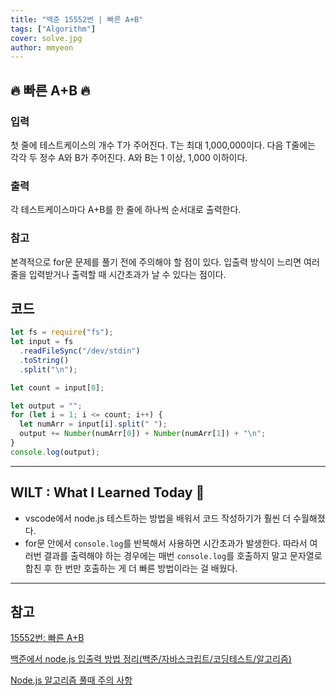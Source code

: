 ```yaml
---
title: "백준 15552번 | 빠른 A+B"
tags: ["Algorithm"]
cover: solve.jpg
author: mmyeon
---
```


## 🔥 빠른 A+B 🔥

### 입력

첫 줄에 테스트케이스의 개수 T가 주어진다. T는 최대 1,000,000이다. 다음 T줄에는 각각 두 정수 A와 B가 주어진다. A와 B는 1 이상, 1,000 이하이다.

### 출력

각 테스트케이스마다 A+B를 한 줄에 하나씩 순서대로 출력한다.

### 참고

본격적으로 for문 문제를 풀기 전에 주의해야 할 점이 있다. 입출력 방식이 느리면 여러 줄을 입력받거나 출력할 때 시간초과가 날 수 있다는 점이다.

## 코드

```js
let fs = require("fs");
let input = fs
  .readFileSync("/dev/stdin")
  .toString()
  .split("\n");

let count = input[0];

let output = "";
for (let i = 1; i <= count; i++) {
  let numArr = input[i].split(" ");
  output += Number(numArr[0]) + Number(numArr[1]) + "\n";
}
console.log(output);
```

---

## WILT : What I Learned Today 🤔

- vscode에서 node.js 테스트하는 방법을 배워서 코드 작성하기가 훨씬 더 수월해졌다.
- for문 안에서 `console.log`를 반복해서 사용하면 시간초과가 발생한다. 따라서 여러번 결과를 출력해야 하는 경우에는 매번 `console.log`를 호출하지 말고 문자열로 합친 후 한 번만 호출하는 게 더 빠른 방법이라는 걸 배웠다.

---

## 참고

[15552번: 빠른 A+B](https://www.acmicpc.net/problem/15552)

[백준에서 node.js 입출력 방법 정리(백준/자바스크립트/코딩테스트/알고리즘)](https://nyang-in.tistory.com/156)

[Node.js 알고리즘 풀때 주의 사항](https://hanch-dev.tistory.com/4)
